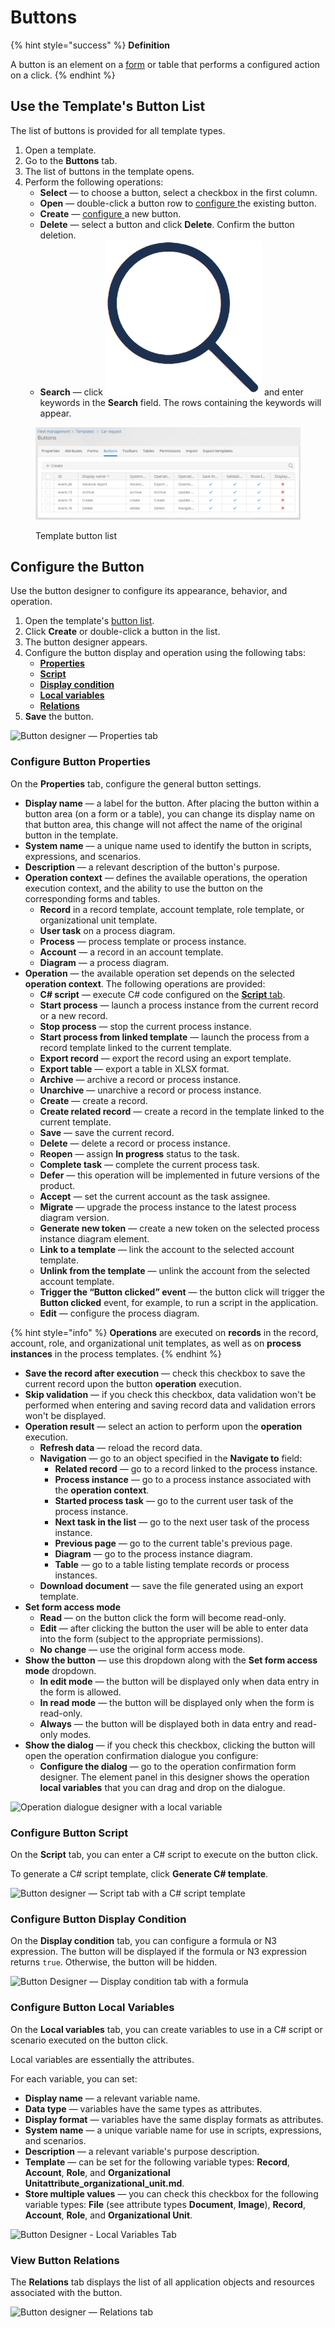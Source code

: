 # Buttons

{% hint style="success" %}
**Definition**

A button is an element on a [form](forms.md) or table that performs a configured action on a click.
{% endhint %}

## Use the Template's Button List

The list of buttons is provided for all template types.

1. Open a template.
2. Go to the **Buttons** tab.
3. The list of buttons in the template opens.
4. Perform the following operations:
   * **Select** — to choose a button, select a checkbox in the first column.
   * **Open** — double-click a button row to [configure ](buttons.md#opening-the-button-designer)the existing button.
   * **Create** — [configure ](buttons.md#opening-the-button-designer)a new button.
   * **Delete** — select a button and click **Delete**. Confirm the button deletion.
   * **Search** — click <img src=".gitbook/assets/image (4).png" alt="" data-size="line"> and enter keywords in the **Search** field. The rows containing the keywords will appear.

<figure><img src=".gitbook/assets/button_list (1)" alt="Template button list"><figcaption><p>Template button list</p></figcaption></figure>

## Configure the Button <a href="#opening-the-button-designer" id="opening-the-button-designer"></a>

Use the button designer to configure its appearance, behavior, and operation.

1. Open the template's [button list](buttons.md#use-the-templates-button-list).
2. Click **Create** or double-click a button in the list.
3. The button designer appears.
4. Configure the button display and operation using the following tabs:
   * [**Properties**](buttons.md#properties)
   * [**Script**](buttons.md#script)
   * [**Display condition**](buttons.md#display-condition)
   * [**Local variables**](buttons.md#local-variables)
   * [**Relations**](buttons.md#relations)
5. **Save** the button.

![Button designer — Properties tab](.gitbook/assets/button\_designer)

### Configure Button Properties <a href="#properties" id="properties"></a>

On the **Properties** tab, configure the general button settings.

* **Display name** — a label for the button. After placing the button within a button area (on a form or a table), you can change its display name on that button area, this change will not affect the name of the original button in the template.
* **System name** — a unique name used to identify the button in scripts, expressions, and scenarios.
* **Description** — a relevant description of the button's purpose.
* **Operation context** — defines the available operations, the operation execution context, and the ability to use the button on the corresponding forms and tables.
  * **Record** in a record template, account template, role template, or organizational unit template.
  * **User task** on a process diagram.
  * **Process** — process template or process instance.
  * **Account** — a record in an account template.
  * **Diagram** — a process diagram.
* **Operation** — the available operation set depends on the selected **operation context**. The following operations are provided:
  * **C# script** — execute C# code configured on the [**Script** tab](buttons.md#script).
  * **Start process** — launch a process instance from the current record or a new record.
  * **Stop process** — stop the current process instance.
  * **Start process from linked template** — launch the process from a record template linked to the current template.
  * **Export record** — export the record using an export template.
  * **Export table** — export a table in XLSX format.
  * **Archive** — archive a record or process instance.
  * **Unarchive** — unarchive a record or process instance.
  * **Create** — create a record.
  * **Create related record** — create a record in the template linked to the current template.
  * **Save** — save the current record.
  * **Delete** — delete a record or process instance.
  * **Reopen** — assign **In progress** status to the task.
  * **Complete task** — complete the current process task.
  * **Defer** — this operation will be implemented in future versions of the product.
  * **Accept** — set the current account as the task assignee.
  * **Migrate** — upgrade the process instance to the latest process diagram version.
  * **Generate new token** — create a new token on the selected process instance diagram element.
  * **Link to a template** — link the account to the selected account template.
  * **Unlink from the template** — unlink the account from the selected account template.
  * **Trigger the “Button clicked” event** — the button click will trigger the **Button clicked** event, for example, to run a script in the application.
  * **Edit** — configure the process diagram.

{% hint style="info" %}
**Operations** are executed on **records** in the record, account, role, and organizational unit templates, as well as on **process instances** in the process templates.
{% endhint %}

* **Save the record after execution** — check this checkbox to save the current record upon the button **operation** execution.
* **Skip validation** — if you check this checkbox, data validation won't be performed when entering and saving record data and validation errors won't be displayed.
* **Operation result** — select an action to perform upon the **operation** execution.
  * **Refresh data** — reload the record data.
  * **Navigation** — go to an object specified in the **Navigate to** field:
    * **Related record** — go to a record linked to the process instance.
    * **Process instance** — go to a process instance associated with the **operation context**.
    * **Started process task** — go to the current user task of the process instance.
    * **Next task in the list** — go to the next user task of the process instance.
    * **Previous page** — go to the current table's previous page.
    * **Diagram** — go to the process instance diagram.
    * **Table** — go to a table listing template records or process instances.
  * **Download document** — save the file generated using an export template.
* **Set form access mode**
  * **Read** — on the button click the form will become read-only.
  * **Edit** — after clicking the button the user will be able to enter data into the form (subject to the appropriate permissions).
  * **No change** — use the original form access mode.
* **Show the button** — use this dropdown along with the **Set form access mode** dropdown.
  * **In edit mode** — the button will be displayed only when data entry in the form is allowed.
  * **In read mode** — the button will be displayed only when the form is read-only.
  * **Always** — the button will be displayed both in data entry and read-only modes.
* **Show the dialog** — if you check this checkbox, clicking the button will open the operation confirmation dialogue you configure:
  * **Configure the dialog** — go to the operation confirmation form designer. The element panel in this designer shows the operation **local variables** that you can drag and drop on the dialogue.

![Operation dialogue designer with a local variable](.gitbook/assets/button\_designer\_dialogue\_designer)

### Configure Button Script <a href="#script" id="script"></a>

On the **Script** tab, you can enter a C# script to execute on the button click.

To generate a C# script template, click **Generate C# template**.

![Button designer — Script tab with a C# script template](<.gitbook/assets/button\_designer\_script (1)>)

### Configure Button Display Condition <a href="#display-condition" id="display-condition"></a>

On the **Display condition** tab, you can configure a formula or N3 expression. The button will be displayed if the formula or N3 expression returns `true`. Otherwise, the button will be hidden.

![Button Designer — Display condition tab with a formula](<.gitbook/assets/button\_designer\_display\_condition (1)>)

### Configure Button Local Variables <a href="#local-variables" id="local-variables"></a>

On the **Local variables** tab, you can create variables to use in a C# script or scenario executed on the button click.

Local variables are essentially the attributes.

For each variable, you can set:

* **Display name** — a relevant variable name.
* **Data type** — variables have the same types as attributes.
* **Display format** — variables have the same display formats as attributes.
* **System name** — a unique variable name for use in scripts, expressions, and scenarios.
* **Description** — a relevant variable's purpose description.
* **Template** — can be set for the following variable types: **Record**, **Account**, **Role**, and **Organizational Unitattribute\_organizational\_unit.md**.
* **Store multiple values** — you can check this checkbox for the following variable types: **File** (see attribute types **Document**, **Image**), **Record**, **Account**, **Role**, and **Organizational Unit**.

![Button Designer - Local Variables Tab](.gitbook/assets/button\_designer\_local\_variables)

### View Button Relations <a href="#relations" id="relations"></a>

The **Relations** tab displays the list of all application objects and resources associated with the button.

![Button designer — Relations tab](.gitbook/assets/button\_designer\_relations)

